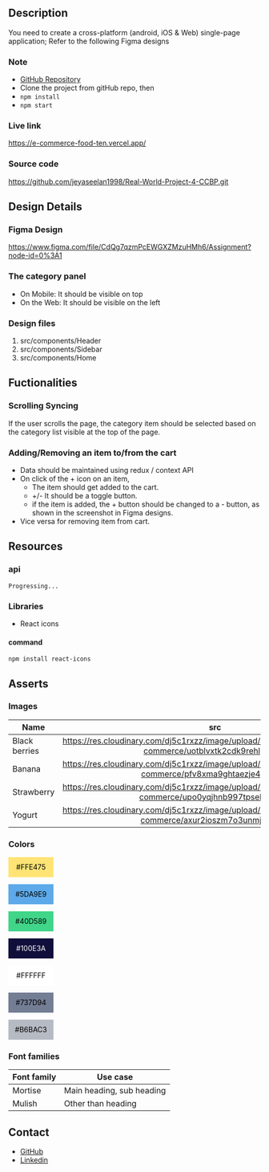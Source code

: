 ## Description

You need to create a cross-platform (android, iOS & Web) single-page application; Refer to the following Figma designs

### Note
- <a href="https://github.com/jeyaseelan1998/Real-World-Project-4-CCBP">GitHub Repository</a>
- Clone the project from gitHub repo, then
- <code>npm install</code>
- <code>npm start</code>

### Live link

https://e-commerce-food-ten.vercel.app/

### Source code

https://github.com/jeyaseelan1998/Real-World-Project-4-CCBP.git

## Design Details

### Figma Design

https://www.figma.com/file/CdQg7qzmPcEWGXZMzuHMh6/Assignment?node-id=0%3A1

### The category panel

 - On Mobile: It should be visible on top
 - On the Web: It should be visible on the left

### Design files

1. src/components/Header
2. src/components/Sidebar
3. src/components/Home

## Fuctionalities

### Scrolling Syncing

If the user scrolls the page, the category item should be selected based on the category list visible at the top of the page.

### Adding/Removing an item to/from the cart

- Data should be maintained using redux / context API 
- On click of the + icon on an item,
  - The item should get added to the cart. 
  - +/- It should be a toggle button.
  - if the item is added, the + button should be changed to a - button, as shown in the screenshot in Figma designs.
- Vice versa for removing item from cart.
## Resources

### api

    Progressing...

### Libraries

- React icons

#### command
<code>npm install react-icons</code>

## Asserts

### Images

| Name          |                                                    src                                                     | alt           |
| ------------- | :--------------------------------------------------------------------------------------------------------: | ------------- |
| Black berries | https://res.cloudinary.com/dj5c1rxzz/image/upload/v1707148423/com.food.e-commerce/uotblvxtk2cdk9rehlgu.png | black-berries |
| Banana        | https://res.cloudinary.com/dj5c1rxzz/image/upload/v1707148423/com.food.e-commerce/pfv8xma9ghtaezje4gld.png | babana        |
| Strawberry    | https://res.cloudinary.com/dj5c1rxzz/image/upload/v1707148423/com.food.e-commerce/upo0yqjhnb997tpsehqg.png | strawberry    |
| Yogurt        | https://res.cloudinary.com/dj5c1rxzz/image/upload/v1707148423/com.food.e-commerce/axur2ioszm7o3unmjqcl.png | yogurt        |

### Colors

<p style="background-color: #FFE475; color: #000; width: 90px; line-height: 40px; text-align: center;">#FFE475</p>
<p style="background-color: #5DA9E9; color: #000; width: 90px; line-height: 40px; text-align: center;">#5DA9E9</p>
<p style="background-color: #40D589; color: #000; width: 90px; line-height: 40px; text-align: center;">#40D589</p>
<p style="background-color: #100E3A; color: #FFFF; width: 90px; line-height: 40px; text-align: center;">#100E3A</p>
<p style="background-color: #FFFFFF; color: #000; width: 90px; line-height: 40px; text-align: center;">#FFFFFF</p>
<p style="background-color: #737D94; color: #000; width: 90px; line-height: 40px; text-align: center;">#737D94</p>
<p style="background-color: #B6BAC3; color: #000; width: 90px; line-height: 40px; text-align: center;">#B6BAC3</p>

### Font families

| Font family | Use case                  |
| ----------- | ------------------------- |
| Mortise     | Main heading, sub heading |
| Mulish      | Other than heading        |

## Contact

- <a href="https://github.com/jeyaseelan1998">GitHub</a>
- <a href="https://www.linkedin.com/in/jeyaseelanr/">Linkedin</a>